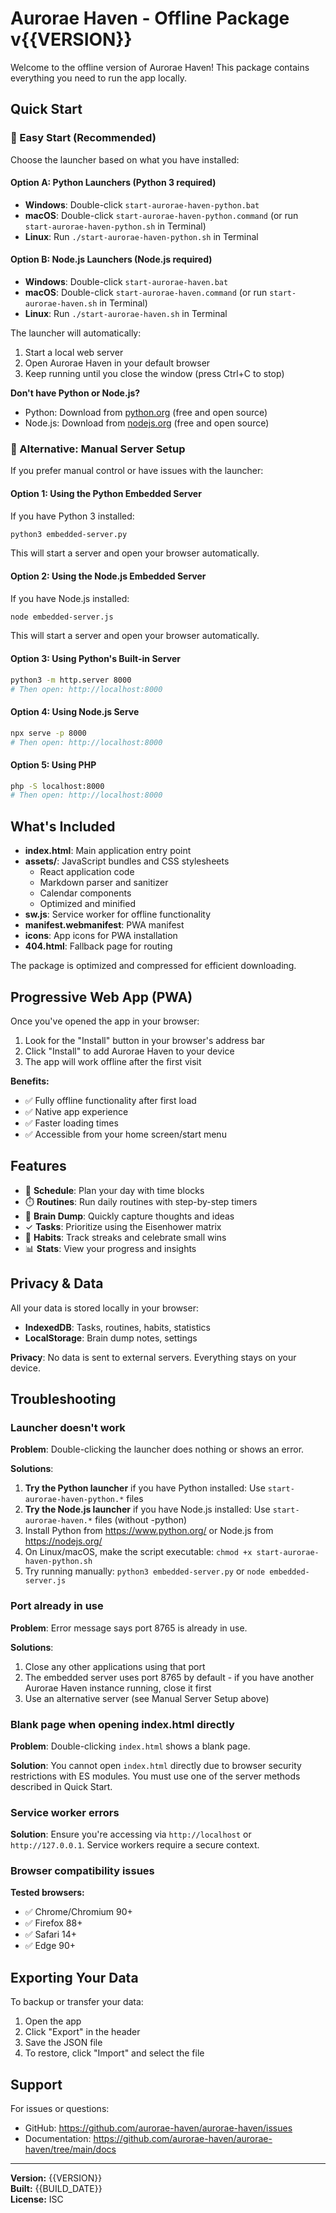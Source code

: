 # Aurorae Haven - Offline Package v{{VERSION}}

Welcome to the offline version of Aurorae Haven! This package contains everything you need to run the app locally.

## Quick Start

### 🚀 Easy Start (Recommended)

Choose the launcher based on what you have installed:

#### Option A: Python Launchers (Python 3 required)

- **Windows**: Double-click `start-aurorae-haven-python.bat`
- **macOS**: Double-click `start-aurorae-haven-python.command` (or run `start-aurorae-haven-python.sh` in Terminal)
- **Linux**: Run `./start-aurorae-haven-python.sh` in Terminal

#### Option B: Node.js Launchers (Node.js required)

- **Windows**: Double-click `start-aurorae-haven.bat`
- **macOS**: Double-click `start-aurorae-haven.command` (or run `start-aurorae-haven.sh` in Terminal)
- **Linux**: Run `./start-aurorae-haven.sh` in Terminal

The launcher will automatically:

1. Start a local web server
2. Open Aurorae Haven in your default browser
3. Keep running until you close the window (press Ctrl+C to stop)

**Don't have Python or Node.js?**

- Python: Download from [python.org](https://www.python.org/) (free and open source)
- Node.js: Download from [nodejs.org](https://nodejs.org/) (free and open source)

### 📌 Alternative: Manual Server Setup

If you prefer manual control or have issues with the launcher:

#### Option 1: Using the Python Embedded Server

If you have Python 3 installed:

```bash
python3 embedded-server.py
```

This will start a server and open your browser automatically.

#### Option 2: Using the Node.js Embedded Server

If you have Node.js installed:

```bash
node embedded-server.js
```

This will start a server and open your browser automatically.

#### Option 3: Using Python's Built-in Server

```bash
python3 -m http.server 8000
# Then open: http://localhost:8000
```

#### Option 4: Using Node.js Serve

```bash
npx serve -p 8000
# Then open: http://localhost:8000
```

#### Option 5: Using PHP

```bash
php -S localhost:8000
# Then open: http://localhost:8000
```

## What's Included

- **index.html**: Main application entry point
- **assets/**: JavaScript bundles and CSS stylesheets
  - React application code
  - Markdown parser and sanitizer
  - Calendar components
  - Optimized and minified
- **sw.js**: Service worker for offline functionality
- **manifest.webmanifest**: PWA manifest
- **icons**: App icons for PWA installation
- **404.html**: Fallback page for routing

The package is optimized and compressed for efficient downloading.

## Progressive Web App (PWA)

Once you've opened the app in your browser:

1. Look for the "Install" button in your browser's address bar
2. Click "Install" to add Aurorae Haven to your device
3. The app will work offline after the first visit

**Benefits:**

- ✅ Fully offline functionality after first load
- ✅ Native app experience
- ✅ Faster loading times
- ✅ Accessible from your home screen/start menu

## Features

- 📅 **Schedule**: Plan your day with time blocks
- ⏱️ **Routines**: Run daily routines with step-by-step timers
- 📝 **Brain Dump**: Quickly capture thoughts and ideas
- ✓ **Tasks**: Prioritize using the Eisenhower matrix
- 🌱 **Habits**: Track streaks and celebrate small wins
- 📊 **Stats**: View your progress and insights

## Privacy & Data

All your data is stored locally in your browser:

- **IndexedDB**: Tasks, routines, habits, statistics
- **LocalStorage**: Brain dump notes, settings

**Privacy**: No data is sent to external servers. Everything stays on your device.

## Troubleshooting

### Launcher doesn't work

**Problem**: Double-clicking the launcher does nothing or shows an error.

**Solutions**:

1. **Try the Python launcher** if you have Python installed: Use `start-aurorae-haven-python.*` files
2. **Try the Node.js launcher** if you have Node.js installed: Use `start-aurorae-haven.*` files (without -python)
3. Install Python from <https://www.python.org/> or Node.js from <https://nodejs.org/>
4. On Linux/macOS, make the script executable: `chmod +x start-aurorae-haven-python.sh`
5. Try running manually: `python3 embedded-server.py` or `node embedded-server.js`

### Port already in use

**Problem**: Error message says port 8765 is already in use.

**Solutions**:

1. Close any other applications using that port
2. The embedded server uses port 8765 by default - if you have another Aurorae Haven instance running, close it first
3. Use an alternative server (see Manual Server Setup above)

### Blank page when opening index.html directly

**Problem**: Double-clicking `index.html` shows a blank page.

**Solution**: You cannot open `index.html` directly due to browser security restrictions with ES modules. You must use one of the server methods described in Quick Start.

### Service worker errors

**Solution**: Ensure you're accessing via `http://localhost` or `http://127.0.0.1`. Service workers require a secure context.

### Browser compatibility issues

**Tested browsers:**

- ✅ Chrome/Chromium 90+
- ✅ Firefox 88+
- ✅ Safari 14+
- ✅ Edge 90+

## Exporting Your Data

To backup or transfer your data:

1. Open the app
2. Click "Export" in the header
3. Save the JSON file
4. To restore, click "Import" and select the file

## Support

For issues or questions:

- GitHub: <https://github.com/aurorae-haven/aurorae-haven/issues>
- Documentation: <https://github.com/aurorae-haven/aurorae-haven/tree/main/docs>

---

**Version:** {{VERSION}}  
**Built:** {{BUILD_DATE}}  
**License:** ISC
